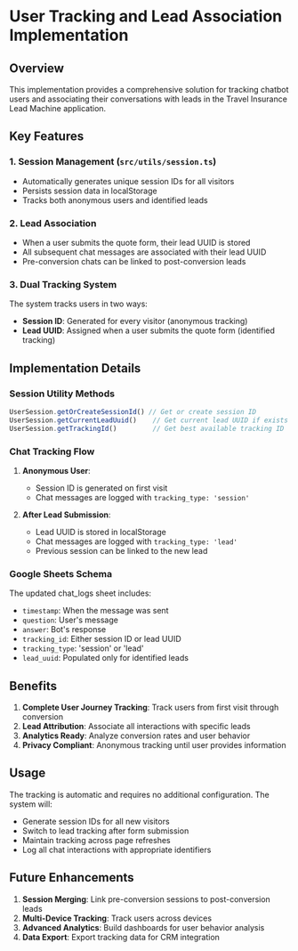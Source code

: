 # User Tracking and Lead Association Implementation

## Overview

This implementation provides a comprehensive solution for tracking chatbot users and associating their conversations with leads in the Travel Insurance Lead Machine application.

## Key Features

### 1. **Session Management** (`src/utils/session.ts`)
- Automatically generates unique session IDs for all visitors
- Persists session data in localStorage
- Tracks both anonymous users and identified leads

### 2. **Lead Association**
- When a user submits the quote form, their lead UUID is stored
- All subsequent chat messages are associated with their lead UUID
- Pre-conversion chats can be linked to post-conversion leads

### 3. **Dual Tracking System**
The system tracks users in two ways:
- **Session ID**: Generated for every visitor (anonymous tracking)
- **Lead UUID**: Assigned when a user submits the quote form (identified tracking)

## Implementation Details

### Session Utility Methods

```typescript
UserSession.getOrCreateSessionId() // Get or create session ID
UserSession.getCurrentLeadUuid()    // Get current lead UUID if exists
UserSession.getTrackingId()         // Get best available tracking ID
```

### Chat Tracking Flow

1. **Anonymous User**:
   - Session ID is generated on first visit
   - Chat messages are logged with `tracking_type: 'session'`

2. **After Lead Submission**:
   - Lead UUID is stored in localStorage
   - Chat messages are logged with `tracking_type: 'lead'`
   - Previous session can be linked to the new lead

### Google Sheets Schema

The updated chat_logs sheet includes:
- `timestamp`: When the message was sent
- `question`: User's message
- `answer`: Bot's response
- `tracking_id`: Either session ID or lead UUID
- `tracking_type`: 'session' or 'lead'
- `lead_uuid`: Populated only for identified leads

## Benefits

1. **Complete User Journey Tracking**: Track users from first visit through conversion
2. **Lead Attribution**: Associate all interactions with specific leads
3. **Analytics Ready**: Analyze conversion rates and user behavior
4. **Privacy Compliant**: Anonymous tracking until user provides information

## Usage

The tracking is automatic and requires no additional configuration. The system will:
- Generate session IDs for all new visitors
- Switch to lead tracking after form submission
- Maintain tracking across page refreshes
- Log all chat interactions with appropriate identifiers

## Future Enhancements

1. **Session Merging**: Link pre-conversion sessions to post-conversion leads
2. **Multi-Device Tracking**: Track users across devices
3. **Advanced Analytics**: Build dashboards for user behavior analysis
4. **Data Export**: Export tracking data for CRM integration 